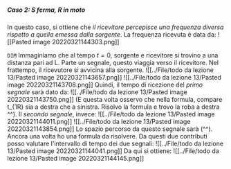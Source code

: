 ##### Caso 2: S ferma, R in moto
In questo caso, si ottiene che _il ricevitore percepisce una frequenza diversa rispetto a quella emessa dalla sorgente_. La frequenza ricevuta è data da:
![[Pasted image 20220321144303.png]]

`DIM` Immaginiamo che al tempo $t=0$, sorgente e ricevitore si trovino a una distanza pari ad L. Parte un segnale, questo viaggia verso il ricevitore. Nel frattempo, il ricevutore si avvicina alla sorgente.
![[../File/todo da lezione 13/Pasted image 20220321143657.png]]
![[../File/todo da lezione 13/Pasted image 20220321143708.png]]
Quindi, il tempo di ricezione del _primo segnale_ sarà dato da:
![[../File/todo da lezione 13/Pasted image 20220321143750.png]]
(E questa volta osservo che nella formula, compare t_{1R} sia a destra che a sinistra. Risolvo la formula e trovo la roba a destra ^^).
Il _secondo segnale_, invece:
![[../File/todo da lezione 13/Pasted image 20220321144011.png]]
![[../File/todo da lezione 13/Pasted image 20220321143854.png]]
Lo spazio percorso da questo segnale sarà (^^). Ancora una volta ho una formula da risolvere. Da questi due contributi posso valutare l'intervallo di tempo dei due segnali:
![[../File/todo da lezione 13/Pasted image 20220321144041.png]]
Da qui si ottiene:
![[../File/todo da lezione 13/Pasted image 20220321144145.png]]